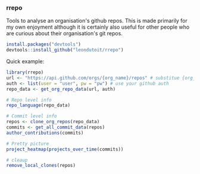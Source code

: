 ### rrepo

Tools to analyse an organisation's github repos. This is made primarily for my own enjoyment although it is certainly also useful for other people who are curious about their organisation's git repos.

```R
install.packages("devtools")
devtools::install_github("leondutoit/rrepo")
```

Quick example:

```R
library(rrepo)
url <- "https://api.github.com/orgs/{org_name}/repos" # substitue {org_name} with name
auth <- list(user = "user", pw = "pw") # use your github auth
repo_data <- get_org_repo_data(url, auth)

# Repo level info
repo_language(repo_data)

# Commit level info
repos <- clone_org_repos(repo_data)
commits <- get_all_commit_data(repos)
author_contributions(commits)

# Pretty picture
project_heatmap(projects_over_time(commits))

# cleaup
remove_local_clones(repos)
```
